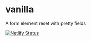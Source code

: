 # vanilla
A form element reset with pretty fields

[![Netlify Status](https://api.netlify.com/api/v1/badges/cf5c8478-b376-4d11-9299-0b096307dea3/deploy-status)](https://app.netlify.com/sites/vanilla-form/deploys)
